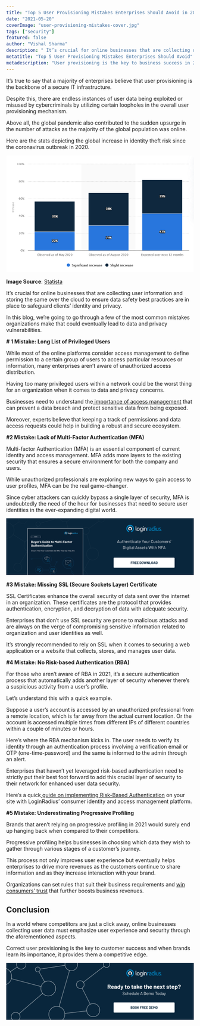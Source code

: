 ```yaml
---
title: "Top 5 User Provisioning Mistakes Enterprises Should Avoid in 2021"
date: "2021-05-20"
coverImage: "user-provisioning-mistakes-cover.jpg"
tags: ["security"]
featured: false
author: "Vishal Sharma"
description: " It’s crucial for online businesses that are collecting user information and storing the same over the cloud to ensure data safety best practices are in place to safeguard clients’ identity and privacy. This insightful read lists some of the common mistakes that enterprises must avoid in 2021 and beyond."
metatitle: "Top 5 User Provisioning Mistakes Enterprises Should Avoid"
metadescription: "User provisioning is the key to business success in 2021. Here’s the list of common user provisioning mistakes that businesses should strictly avoid."
---
```


It’s true to say that a majority of enterprises believe that user provisioning is the backbone of a secure IT infrastructure.

Despite this, there are endless instances of user data being exploited or misused by cybercriminals by utilizing certain loopholes in the overall user provisioning mechanism.

Above all, the global pandemic also contributed to the sudden upsurge in the number of attacks as the majority of the global population was online.

Here are the stats depicting the global increase in identity theft risk since the coronavirus outbreak in 2020.

![Image-Stat](Image-Stat.PNG)




**Image Source**: [Statista](https://www.statista.com/statistics/1175657/increase-identity-theft-coronavirus-outbreak/)

It’s crucial for online businesses that are collecting user information and storing the same over the cloud to ensure data safety best practices are in place to safeguard clients’ identity and privacy.

In this blog, we’re going to go through a few of the most common mistakes organizations make that could eventually lead to data and privacy vulnerabilities.

**# 1 Mistake: Long List of Privileged Users**

While most of the online platforms consider access management to define permission to a certain group of users to access particular resources or information, many enterprises aren’t aware of unauthorized access distribution.  

Having too many privileged users within a network could be the worst thing for an organization when it comes to data and privacy concerns.

Businesses need to understand the[ importance of access management](https://www.loginradius.com/blog/start-with-identity/2021/01/what-is-iam/) that can prevent a data breach and protect sensitive data from being exposed.

Moreover, experts believe that keeping a track of permissions and data access requests could help in building a robust and secure ecosystem.  

**#2 Mistake: Lack of Multi-Factor Authentication (MFA)**

Multi-factor Authentication (MFA) is an essential component of current identity and access management. MFA adds more layers to the existing security that ensures a secure environment for both the company and users.

While unauthorized professionals are exploring new ways to gain access to user profiles, MFA can be the real game-changer.

Since cyber attackers can quickly bypass a single layer of security, MFA is undoubtedly the need of the hour for businesses that need to secure user identities in the ever-expanding digital world.

[![mfa-guide](mfa-guide.png)](https://www.loginradius.com/resource/buyers-guide-to-multi-factor-authentication/)


**#3 Mistake: Missing SSL (Secure Sockets Layer) Certificate**

SSL Certificates enhance the overall security of data sent over the internet in an organization. These certificates are the protocol that provides authentication, encryption, and decryption of data with adequate security.

Enterprises that don’t use SSL security are prone to malicious attacks and are always on the verge of compromising sensitive information related to organization and user identities as well.

It’s strongly recommended to rely on SSL when it comes to securing a web application or a website that collects, stores, and manages user data.

**#4 Mistake: No Risk-based Authentication (RBA)**

For those who aren’t aware of RBA in 2021, it’s a secure authentication process that automatically adds another layer of security whenever there’s a suspicious activity from a user’s profile.

Let’s understand this with a quick example.

Suppose a user’s account is accessed by an unauthorized professional from a remote location, which is far away from the actual current location. Or the account is accessed multiple times from different IPs of different countries within a couple of minutes or hours.

Here’s where the RBA mechanism kicks in. The user needs to verify its identity through an authentication process involving a verification email or OTP (one-time-password) and the same is informed to the admin through an alert.

Enterprises that haven’t yet leveraged risk-based authentication need to strictly put their best foot forward to add this crucial layer of security to their network for enhanced user data security.

Here’s a quick[ guide on implementing Risk-Based Authentication](https://www.loginradius.com/docs/api/v2/admin-console/platform-security/risk-based-auth/) on your site with LoginRadius’ consumer identity and access management platform.

**#5 Mistake: Underestimating Progressive Profiling**

Brands that aren’t relying on progressive profiling in 2021 would surely end up hanging back when compared to their competitors.

Progressive profiling helps businesses in choosing which data they wish to gather through various stages of a customer’s journey.

This process not only improves user experience but eventually helps enterprises to drive more revenues as the customers continue to share information and as they increase interaction with your brand.

Organizations can set rules that suit their business requirements and [win consumers’ trust](https://www.loginradius.com/blog/start-with-identity/2019/10/digital-identity-management/) that further boosts business revenues.


## Conclusion

In a world where competitors are just a click away, online businesses collecting user data must emphasize user experience and security through the aforementioned aspects.

Correct user provisioning is the key to customer success and when brands learn its importance, it provides them a competitive edge.


[![LoginRadius Book a Demo](Book-a-demo.png)](https://www.loginradius.com/book-a-demo/)
